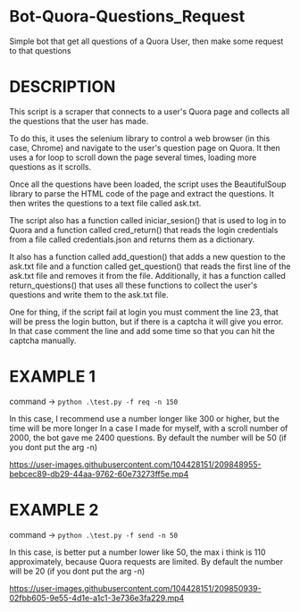 # Bot-Quora-Questions_Request
Simple bot that get all questions of a Quora User, then make some request to that questions


# DESCRIPTION

This script is a scraper that connects to a user's Quora page and collects all the questions that the user has made.

To do this, it uses the selenium library to control a web browser (in this case, Chrome) and navigate to the user's question page on Quora. It then uses a for loop to scroll down the page several times, loading more questions as it scrolls.

Once all the questions have been loaded, the script uses the BeautifulSoup library to parse the HTML code of the page and extract the questions. It then writes the questions to a text file called ask.txt.

The script also has a function called iniciar_sesion() that is used to log in to Quora and a function called cred_return() that reads the login credentials from a file called credentials.json and returns them as a dictionary.

It also has a function called add_question() that adds a new question to the ask.txt file and a function called get_question() that reads the first line of the ask.txt file and removes it from the file. Additionally, it has a function called return_questions() that uses all these functions to collect the user's questions and write them to the ask.txt file.

One for thing, if the script fail at login you must comment the line 23, that will be press the login button, but if there is a captcha it will give you error. In that case comment the line and add some time so that you can hit the captcha manually.

# EXAMPLE 1

command -> ``` python .\test.py -f req -n 150 ```


In this case, I recommend use a number longer like 300 or higher, but the time will be more longer
In a case I made for myself, with a scroll number of 2000, the bot gave me 2400 questions.
By default the number will be 50 (if you dont put the arg -n)

https://user-images.githubusercontent.com/104428151/209848955-bebcec89-db29-44aa-9762-60e73273ff5e.mp4

# EXAMPLE 2

command -> ``` python .\test.py -f send -n 50 ```

In this case, is better put a number lower like 50, the max i think is 110 approximately, because Quora requests are limited.
By default the number will be 20 (if you dont put the arg -n)

https://user-images.githubusercontent.com/104428151/209850939-02fbb605-9e55-4d1e-a1c1-3e736e3fa229.mp4

